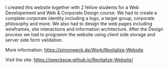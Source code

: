 I created this website together with 2 fellow students for a Web Developement and Web & Corporate Design course. We had to create a complete corporate identity including a logo, a target group, corporate philosophy and more. We also had to design the web pages including wireframes, site interactions and information architecture. After the Design process we had to programm the website using client side storage and server side form validation.


More information: https://simonweck.de/Work/Revitalize-Website

Visit the site: https://sweckeuw.github.io/Revitalize-Website/
